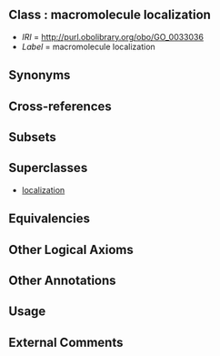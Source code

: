 
## Class : macromolecule localization

 * *IRI* = http://purl.obolibrary.org/obo/GO_0033036
 * *Label* = macromolecule localization

## Synonyms


## Cross-references


## Subsets


## Superclasses

 * [localization](../../GO/79/GO_0051179.md)

## Equivalencies


## Other Logical Axioms


## Other Annotations


## Usage


## External Comments

